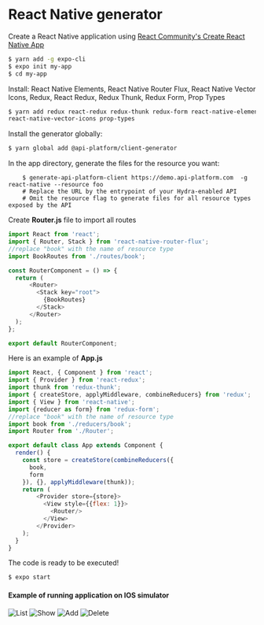 React Native generator
======================

Create a React Native application using [React Community's Create React Native App](https://github.com/react-community/create-react-native-app)

```bash
$ yarn add -g expo-cli
$ expo init my-app
$ cd my-app
```

Install:  React Native Elements, React Native Router Flux, React Native Vector Icons, Redux, React Redux, Redux Thunk, Redux Form, Prop Types

```bash
$ yarn add redux react-redux redux-thunk redux-form react-native-elements react-native-router-flux 
react-native-vector-icons prop-types
```

Install the generator globally:

```bash
$ yarn global add @api-platform/client-generator
```

In the app directory, generate the files for the resource you want:

```
    $ generate-api-platform-client https://demo.api-platform.com  -g react-native --resource foo
    # Replace the URL by the entrypoint of your Hydra-enabled API
    # Omit the resource flag to generate files for all resource types exposed by the API
```
Create **Router.js** file to import all routes

```javascript
import React from 'react';
import { Router, Stack } from 'react-native-router-flux';
//replace "book" with the name of resource type
import BookRoutes from './routes/book';

const RouterComponent = () => {
  return (
      <Router>
        <Stack key="root">
          {BookRoutes}
        </Stack>
      </Router>
  );
};

export default RouterComponent;
```
Here is an example of  **App.js**

```javascript
import React, { Component } from 'react';
import { Provider } from 'react-redux';
import thunk from 'redux-thunk';
import { createStore, applyMiddleware, combineReducers} from 'redux';
import { View } from 'react-native';
import {reducer as form} from 'redux-form';
//replace "book" with the name of resource type
import book from './reducers/book';
import Router from './Router';

export default class App extends Component {
  render() {
    const store = createStore(combineReducers({
      book,
      form
    }), {}, applyMiddleware(thunk));
    return (
        <Provider store={store}>
          <View style={{flex: 1}}>
            <Router/>
          </View>
        </Provider>
    );
  }
}
```

The code is ready to be executed!
```bash
$ expo start
```

#### Example of running  application on IOS simulator

![List](images/list.png) ![Show](images/item.png)
 ![Add](images/adnew.png) ![Delete](images/del.png)

